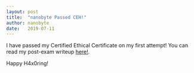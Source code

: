 ```yaml
---
layout: post
title:  "nanobyte Passed CEH!"
author: nanobyte
date:   2019-07-11
---
```

I have passed my Certified Ethical Certificate on my first attempt! You can read my post-exam writeup <a href="https://ubghacking.github.io/2019/07/11/post-ceh-writeup.html">here!</a>.

Happy H4x0ring!

